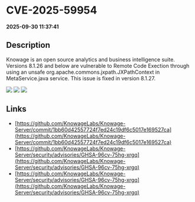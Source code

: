 # CVE-2025-59954

**2025-09-30 11:37:41**

## Description
Knowage is an open source analytics and business intelligence suite. Versions 8.1.26 and below are vulnerable to Remote Code Exection through using an unsafe org.apache.commons.jxpath.JXPathContext in MetaService.java service. This issue is fixed in version 8.1.27.

![](https://img.shields.io/static/v1?label=Score&message=9.3&color=red)
![](https://img.shields.io/static/v1?label=Severity&message=CRITICAL&color=red)
![](https://img.shields.io/static/v1?label=CWE&message=RCE&color=green)

## Links
- [https://github.com/KnowageLabs/Knowage-Server/commit/1bb60d42557724f7ed24c19df6c5017e169527ca](https://github.com/KnowageLabs/Knowage-Server/commit/1bb60d42557724f7ed24c19df6c5017e169527ca)
- [https://github.com/KnowageLabs/Knowage-Server/security/advisories/GHSA-96cv-75hg-xrgq](https://github.com/KnowageLabs/Knowage-Server/security/advisories/GHSA-96cv-75hg-xrgq)
- [https://github.com/KnowageLabs/Knowage-Server/security/advisories/GHSA-96cv-75hg-xrgq](https://github.com/KnowageLabs/Knowage-Server/security/advisories/GHSA-96cv-75hg-xrgq)
